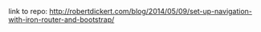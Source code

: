 link to repo: http://robertdickert.com/blog/2014/05/09/set-up-navigation-with-iron-router-and-bootstrap/
